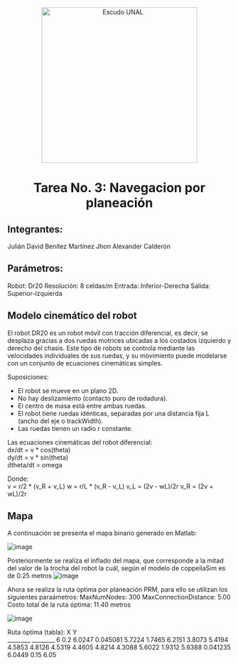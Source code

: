 <div align="center">
<picture>
    <source srcset="https://imgur.com/5bYAzsb.png" media="(prefers-color-scheme: dark)">
    <source srcset="https://imgur.com/Os03JoE.png" media="(prefers-color-scheme: light)">
    <img src="https://imgur.com/Os03JoE.png" alt="Escudo UNAL" width="350px">
</picture>
  
# Tarea No. 3: Navegacion por planeación
</div>

## Integrantes:
Julián David Benítez Martínez
Jhon Alexander Calderón 

## Parámetros:
Robot: Dr20
Resolución: 8 celdas/m
Entrada: Inferior-Derecha
Salida: Superior-Izquierda 

## Modelo cinemático del robot
El robot DR20 es un robot móvil con tracción diferencial, es decir, se desplaza gracias a dos ruedas motrices ubicadas a los costados izquierdo y derecho del chasis. Este tipo de robots se controla mediante las velocidades individuales de sus ruedas, y su movimiento puede modelarse con un conjunto de ecuaciones cinemáticas simples.

Suposiciones:
* El robot se mueve en un plano 2D.
* No hay deslizamiento (contacto puro de rodadura).
* El centro de masa está entre ambas ruedas.
* El robot tiene ruedas idénticas, separadas por una distancia fija  L (ancho del eje o trackWidth).
* Las ruedas tienen un radio r constante.
  
Las ecuaciones cinemáticas del robot diferencial: <br>
dx/dt = v * cos(theta) <br>
dy/dt = v * sin(theta) <br>
dtheta/dt = omega

Donde:  
v = r/2 * (v_R + v_L)
w = r/L * (v_R - v_L)
v_L = (2v - wL)/2r
v_R = (2v + wL)/2r

## Mapa
A continuación se presenta el mapa binario generado en Matlab:

![image](https://github.com/user-attachments/assets/558a9989-bca9-424b-b365-0fc17da6350e)


Posteriormente se realiza el inflado del mapa, que corresponde a la mitad del valor de la trocha del robot la cuál, según el modelo de coppeliaSim es de 0.25 metros
![image](https://github.com/user-attachments/assets/c1b6f823-c42a-4439-9ac0-e45fa560081d)

Ahora se realiza la ruta óptima por planeación PRM, para ello se utilizan los siguientes paraámetros:
MaxNumNodes: 300
MaxConnectionDistance: 5.00
Costo total de la ruta óptima: 11.40 metros

![image](https://github.com/user-attachments/assets/e2fab62e-aa91-4a6b-b3af-116f78fae8fb)


Ruta óptima (tabla):
       X           Y    
    ________    ________
           6         0.2
      6.0247    0.045081
      5.7224      1.7465
      6.2151      3.8073
      5.4194      4.5853
      4.8126      4.5319
      4.4605      4.8214
      4.3088      5.6022
      1.9312      5.6388
    0.041235      6.0449
        0.15        6.05

